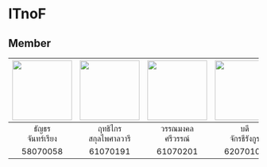 # ITnoF

## Member

|<img src="https://i.imgur.com/iJS397U.png" width="120px" height="120px">|<img src="https://i.imgur.com/ktI03TF.png" width="120px" height="120px">|<img src="https://i.imgur.com/QOPPveW.jpg" width="120px" height="120px">|<img src="https://i.imgur.com/E7NZXtR.png" width="120px" height="120px">|<img src="https://i.imgur.com/3Cp1qY9.png" width="120px" height="120px">|
|:---:|:---:|:---:|:---:|:---:|
|ธัญ​ธร​<br>จันทร์​เรียง​|ฤทธิไกร<br>สกุลไพศาลวารี​|วรรณมงคล<br>ศรีวรรณ์​|บดี<br>จักรธีรังกูร​|ปรากรณ์<br>คำเภา|
|58070058|61070191|61070201|62070107|62070115|
